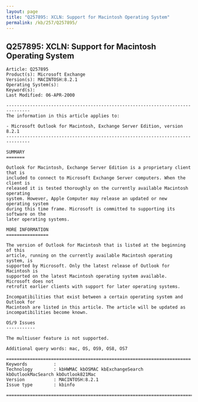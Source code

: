 ```yaml
---
layout: page
title: "Q257895: XCLN: Support for Macintosh Operating System"
permalink: /kb/257/Q257895/
---
```


## Q257895: XCLN: Support for Macintosh Operating System

	Article: Q257895
	Product(s): Microsoft Exchange
	Version(s): MACINTOSH:8.2.1
	Operating System(s): 
	Keyword(s): 
	Last Modified: 06-APR-2000
	
	-------------------------------------------------------------------------------
	The information in this article applies to:
	
	- Microsoft Outlook for Macintosh, Exchange Server Edition, version 8.2.1 
	-------------------------------------------------------------------------------
	
	SUMMARY
	=======
	
	Outlook for Macintosh, Exchange Server Edition is a proprietary client that is
	included to connect to Microsoft Exchange Server computers. When the client is
	released it is tested thoroughly on the currently available Macintosh operating
	system. However, Apple Computer may release an updated or new operating system
	during this time frame. Microsoft is committed to supporting its software on the
	later operating systems.
	
	MORE INFORMATION
	================
	
	The version of Outlook for Macintosh that is listed at the beginning of this
	article, running on the currently available Macintosh operating system, is
	supported by Microsoft. Only the latest release of Outlook for Macintosh is
	supported on the latest Macintosh operating system available. Microsoft does not
	retrofit earlier clients with support for later operating systems.
	
	Incompatibilities that exist between a certain operating system and Outlook for
	Macintosh are listed in this article. The article will be updated as
	incompatibilities become known.
	
	OS/9 Issues
	-----------
	
	The multiuser feature is not supported.
	
	Additional query words: mac, OS, OS9, OS8, OS7
	
	======================================================================
	Keywords          :  
	Technology        : kbHWMAC kbOSMAC kbExchangeSearch kbOutlookMacSearch kbOutlook821Mac
	Version           : MACINTOSH:8.2.1
	Issue type        : kbinfo
	
	=============================================================================
	
